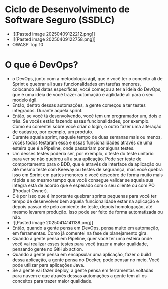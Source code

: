 # Ciclo de Desenvolvimento de Software Seguro (SSDLC)
- ![[Pasted image 20250409122212.png]]
- ![[Pasted image 20250409122758.png]]
- OWASP Top 10
# O que é DevOps?
- o DevOps, junto com a metodologia ágil, que é você ter o conceito ali de Sprint e quebrar ali suas funcionalidades em tarefas menores, colocando ali datas específicas, você começou a ter a ideia do DevOps, que é uma ideia de você trazer automação e agilidade ali para o seu modelo ágil.
- Então, dentro dessas automações, a gente começou a ter testes integrados. Durante aquela sprint.
- Então, se você tá desenvolvendo, você tem um programador um, dois e três. Se vocês estão fazendo essas funcionalidades, por exemplo. Como eu comentei sobre você criar o login, o outro fazer uma alteração de cadastro, por exemplo, um produto.
- Durante aquela sprint, naquele tempo de duas semanas mais ou menos, vocês todos testaram essa e essas funcionalidades através de uma esteira que é a Pipeline, onde passariam por alguns testes.
- Um desses testes poderia ser, por exemplo, o teste do teste unitário para ver se não quebrou ali a sua aplicação. Pode ser teste de comportamento para o BDD, que é através da interface da aplicação ou até mesmo teste com Keeway ou testes de segurança, mas você quebra isso em Sprint em partes menores e você descobre de forma muito mais rápida e ao mesmo tempo que você consegue validar se aquela sua integra está de acordo que é esperado com o seu cliente ou com PO (Product Owner).
- E é por isso que é importante quebrar sprints pequenas para você ter tempo de desenvolver bem aquela funcionalidade estar na aplicação e depois passar ele pelo ambiente de teste, depois homologação, até mesmo levarem produção. Isso pode ser feito de forma automatizada ou não.
- ![[Pasted image 20250414141138.png]]
- Então, quando a gente pensa em DevOps, pensa muito em automação, em ferramentas. Como já comentei na fase de planejamento gira.
- Quando a gente pensa em Pipeline, quer você ter uma esteira onde você vai realizar esses testes para você trazer a maior qualidade, pensando gente no GitHub action.
- Quando a gente pensa em encapsular uma aplicação, fazer o build dessa aplicação, a gente pensa no Docker, pode pensar no meio. Você pode utilizar para aplicações Java.
- Se a gente vai fazer deploy, a gente pensa em ferramentas voltadas para nuvem e que através dessas automações a gente tem ali os conceitos para trazer maior qualidade.